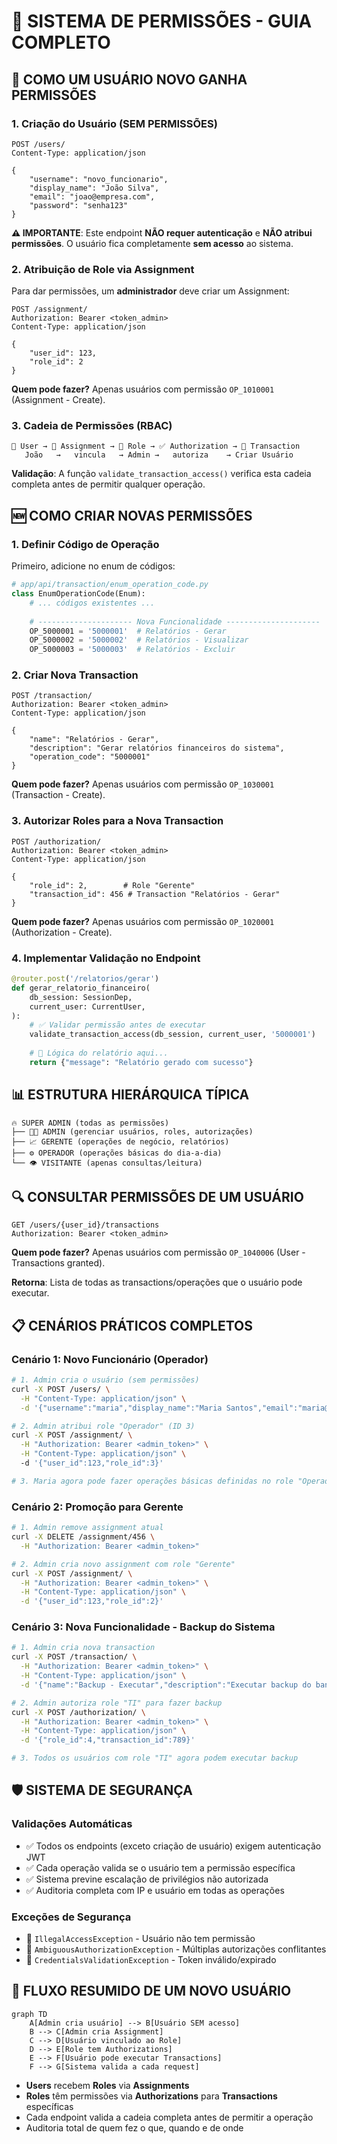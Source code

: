# 🔐 **SISTEMA DE PERMISSÕES - GUIA COMPLETO**

## 🚀 **COMO UM USUÁRIO NOVO GANHA PERMISSÕES**

### **1. Criação do Usuário (SEM PERMISSÕES)**

```http
POST /users/
Content-Type: application/json

{
    "username": "novo_funcionario",
    "display_name": "João Silva", 
    "email": "joao@empresa.com",
    "password": "senha123"
}
```

**⚠️ IMPORTANTE**: Este endpoint **NÃO requer autenticação** e **NÃO atribui permissões**. O usuário fica completamente **sem acesso** ao sistema.

### **2. Atribuição de Role via Assignment**

Para dar permissões, um **administrador** deve criar um Assignment:

```http
POST /assignment/
Authorization: Bearer <token_admin>
Content-Type: application/json

{
    "user_id": 123,
    "role_id": 2
}
```

**Quem pode fazer?** Apenas usuários com permissão `OP_1010001` (Assignment - Create).

### **3. Cadeia de Permissões (RBAC)**

```
👤 User → 🔗 Assignment → 👥 Role → ✅ Authorization → 🔧 Transaction
   João   →   vincula   → Admin →   autoriza    → Criar Usuário
```

**Validação**: A função `validate_transaction_access()` verifica esta cadeia completa antes de permitir qualquer operação.

## 🆕 **COMO CRIAR NOVAS PERMISSÕES**

### **1. Definir Código de Operação**

Primeiro, adicione no enum de códigos:

```python
# app/api/transaction/enum_operation_code.py
class EnumOperationCode(Enum):
    # ... códigos existentes ...
    
    # --------------------- Nova Funcionalidade ---------------------
    OP_5000001 = '5000001'  # Relatórios - Gerar
    OP_5000002 = '5000002'  # Relatórios - Visualizar  
    OP_5000003 = '5000003'  # Relatórios - Excluir
```

### **2. Criar Nova Transaction**

```http
POST /transaction/
Authorization: Bearer <token_admin>
Content-Type: application/json

{
    "name": "Relatórios - Gerar",
    "description": "Gerar relatórios financeiros do sistema",
    "operation_code": "5000001"
}
```

**Quem pode fazer?** Apenas usuários com permissão `OP_1030001` (Transaction - Create).

### **3. Autorizar Roles para a Nova Transaction**

```http
POST /authorization/
Authorization: Bearer <token_admin>
Content-Type: application/json

{
    "role_id": 2,        # Role "Gerente"  
    "transaction_id": 456 # Transaction "Relatórios - Gerar"
}
```

**Quem pode fazer?** Apenas usuários com permissão `OP_1020001` (Authorization - Create).

### **4. Implementar Validação no Endpoint**

```python
@router.post('/relatorios/gerar')
def gerar_relatorio_financeiro(
    db_session: SessionDep,
    current_user: CurrentUser,
):
    # ✅ Validar permissão antes de executar
    validate_transaction_access(db_session, current_user, '5000001')
    
    # 🔧 Lógica do relatório aqui...
    return {"message": "Relatório gerado com sucesso"}
```

## 📊 **ESTRUTURA HIERÁRQUICA TÍPICA**

```
🔥 SUPER ADMIN (todas as permissões)
├── 👨‍💼 ADMIN (gerenciar usuários, roles, autorizações)  
├── 📈 GERENTE (operações de negócio, relatórios)
├── ⚙️ OPERADOR (operações básicas do dia-a-dia)
└── 👁️ VISITANTE (apenas consultas/leitura)
```

## 🔍 **CONSULTAR PERMISSÕES DE UM USUÁRIO**

```http
GET /users/{user_id}/transactions
Authorization: Bearer <token_admin>
```

**Quem pode fazer?** Apenas usuários com permissão `OP_1040006` (User - Transactions granted).

**Retorna**: Lista de todas as transactions/operações que o usuário pode executar.

## 📋 **CENÁRIOS PRÁTICOS COMPLETOS**

### **Cenário 1: Novo Funcionário (Operador)**

```bash
# 1. Admin cria o usuário (sem permissões)
curl -X POST /users/ \
  -H "Content-Type: application/json" \
  -d '{"username":"maria","display_name":"Maria Santos","email":"maria@empresa.com","password":"senha123"}'

# 2. Admin atribui role "Operador" (ID 3)
curl -X POST /assignment/ \
  -H "Authorization: Bearer <admin_token>" \
  -H "Content-Type: application/json" \  
  -d '{"user_id":123,"role_id":3}'

# 3. Maria agora pode fazer operações básicas definidas no role "Operador"
```

### **Cenário 2: Promoção para Gerente**

```bash
# 1. Admin remove assignment atual
curl -X DELETE /assignment/456 \
  -H "Authorization: Bearer <admin_token>"

# 2. Admin cria novo assignment com role "Gerente"  
curl -X POST /assignment/ \
  -H "Authorization: Bearer <admin_token>" \
  -H "Content-Type: application/json" \
  -d '{"user_id":123,"role_id":2}'
```

### **Cenário 3: Nova Funcionalidade - Backup do Sistema**

```bash
# 1. Admin cria nova transaction
curl -X POST /transaction/ \
  -H "Authorization: Bearer <admin_token>" \
  -H "Content-Type: application/json" \
  -d '{"name":"Backup - Executar","description":"Executar backup do banco de dados","operation_code":"6000001"}'

# 2. Admin autoriza role "TI" para fazer backup
curl -X POST /authorization/ \
  -H "Authorization: Bearer <admin_token>" \
  -H "Content-Type: application/json" \
  -d '{"role_id":4,"transaction_id":789}'

# 3. Todos os usuários com role "TI" agora podem executar backup
```

## 🛡️ **SISTEMA DE SEGURANÇA**

### **Validações Automáticas**
- ✅ Todos os endpoints (exceto criação de usuário) exigem autenticação JWT
- ✅ Cada operação valida se o usuário tem a permissão específica
- ✅ Sistema previne escalação de privilégios não autorizada
- ✅ Auditoria completa com IP e usuário em todas as operações

### **Exceções de Segurança**
- 🚫 `IllegalAccessException` - Usuário não tem permissão
- 🚫 `AmbiguousAuthorizationException` - Múltiplas autorizações conflitantes  
- 🚫 `CredentialsValidationException` - Token inválido/expirado

## 🎯 **FLUXO RESUMIDO DE UM NOVO USUÁRIO**

```mermaid
graph TD
    A[Admin cria usuário] --> B[Usuário SEM acesso]
    B --> C[Admin cria Assignment]
    C --> D[Usuário vinculado ao Role]
    D --> E[Role tem Authorizations]
    E --> F[Usuário pode executar Transactions]
    F --> G[Sistema valida a cada request]
```

- **Users** recebem **Roles** via **Assignments**
- **Roles** têm permissões via **Authorizations** para **Transactions** específicas  
- Cada endpoint valida a cadeia completa antes de permitir a operação
- Auditoria total de quem fez o que, quando e de onde 

